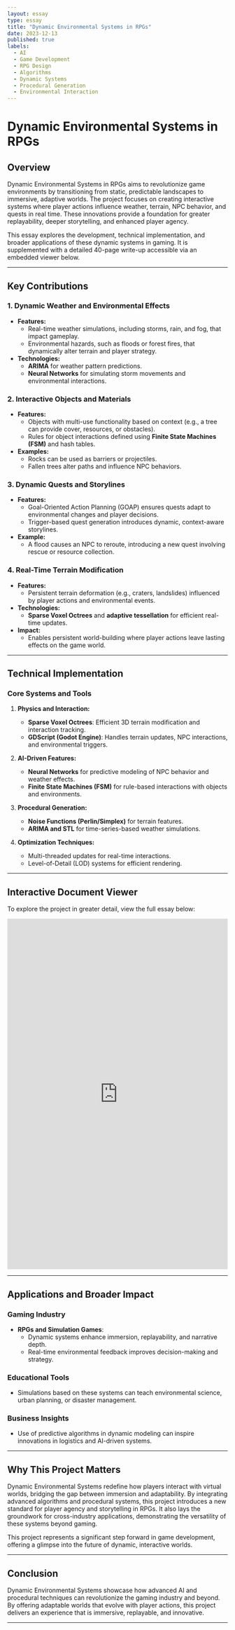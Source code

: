 ```yaml
---
layout: essay
type: essay
title: "Dynamic Environmental Systems in RPGs"
date: 2023-12-13
published: true
labels:
  - AI
  - Game Development
  - RPG Design
  - Algorithms
  - Dynamic Systems
  - Procedural Generation
  - Environmental Interaction
---
```


# Dynamic Environmental Systems in RPGs

## Overview

Dynamic Environmental Systems in RPGs aims to revolutionize game environments by transitioning from static, predictable landscapes to immersive, adaptive worlds. The project focuses on creating interactive systems where player actions influence weather, terrain, NPC behavior, and quests in real time. These innovations provide a foundation for greater replayability, deeper storytelling, and enhanced player agency.

This essay explores the development, technical implementation, and broader applications of these dynamic systems in gaming. It is supplemented with a detailed 40-page write-up accessible via an embedded viewer below.

---

## Key Contributions

### **1. Dynamic Weather and Environmental Effects**
- **Features:**
   - Real-time weather simulations, including storms, rain, and fog, that impact gameplay.
   - Environmental hazards, such as floods or forest fires, that dynamically alter terrain and player strategy.
- **Technologies:**
   - **ARIMA** for weather pattern predictions.
   - **Neural Networks** for simulating storm movements and environmental interactions.

### **2. Interactive Objects and Materials**
- **Features:**
   - Objects with multi-use functionality based on context (e.g., a tree can provide cover, resources, or obstacles).
   - Rules for object interactions defined using **Finite State Machines (FSM)** and hash tables.
- **Examples:**
   - Rocks can be used as barriers or projectiles.
   - Fallen trees alter paths and influence NPC behaviors.

### **3. Dynamic Quests and Storylines**
- **Features:**
   - Goal-Oriented Action Planning (GOAP) ensures quests adapt to environmental changes and player decisions.
   - Trigger-based quest generation introduces dynamic, context-aware storylines.
- **Example:**
   - A flood causes an NPC to reroute, introducing a new quest involving rescue or resource collection.

### **4. Real-Time Terrain Modification**
- **Features:**
   - Persistent terrain deformation (e.g., craters, landslides) influenced by player actions and environmental events.
- **Technologies:**
   - **Sparse Voxel Octrees** and **adaptive tessellation** for efficient real-time updates.
- **Impact:**
   - Enables persistent world-building where player actions leave lasting effects on the game world.

---

## Technical Implementation

### **Core Systems and Tools**
1. **Physics and Interaction:**
   - **Sparse Voxel Octrees**: Efficient 3D terrain modification and interaction tracking.
   - **GDScript (Godot Engine)**: Handles terrain updates, NPC interactions, and environmental triggers.

2. **AI-Driven Features:**
   - **Neural Networks** for predictive modeling of NPC behavior and weather effects.
   - **Finite State Machines (FSM)** for rule-based interactions with objects and environments.

3. **Procedural Generation:**
   - **Noise Functions (Perlin/Simplex)** for terrain features.
   - **ARIMA and STL** for time-series-based weather simulations.

4. **Optimization Techniques:**
   - Multi-threaded updates for real-time interactions.
   - Level-of-Detail (LOD) systems for efficient rendering.

---

## Interactive Document Viewer

To explore the project in greater detail, view the full essay below:

<iframe src="https://docs.google.com/document/d/1mkJHcjZ0n9wVDVSYBVdPsxIUU7rtoXek0WZgmbbCli8/edit?usp=sharing" width="100%" height="800px" style="border: none;"></iframe>

---

## Applications and Broader Impact

### **Gaming Industry**
- **RPGs and Simulation Games**:
   - Dynamic systems enhance immersion, replayability, and narrative depth.
   - Real-time environmental feedback improves decision-making and strategy.

### **Educational Tools**
- Simulations based on these systems can teach environmental science, urban planning, or disaster management.

### **Business Insights**
- Use of predictive algorithms in dynamic modeling can inspire innovations in logistics and AI-driven systems.

---

## Why This Project Matters

Dynamic Environmental Systems redefine how players interact with virtual worlds, bridging the gap between immersion and adaptability. By integrating advanced algorithms and procedural systems, this project introduces a new standard for player agency and storytelling in RPGs. It also lays the groundwork for cross-industry applications, demonstrating the versatility of these systems beyond gaming.

This project represents a significant step forward in game development, offering a glimpse into the future of dynamic, interactive worlds.

---

## Conclusion

Dynamic Environmental Systems showcase how advanced AI and procedural techniques can revolutionize the gaming industry and beyond. By offering adaptable worlds that evolve with player actions, this project delivers an experience that is immersive, replayable, and innovative.

---